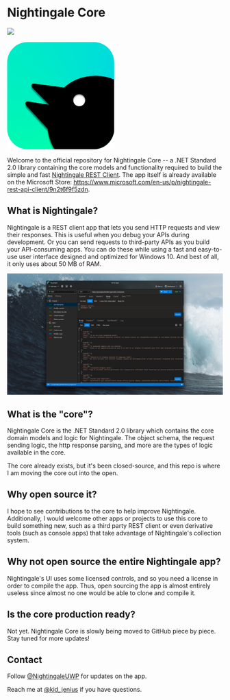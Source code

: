 # Nightingale Core

![](https://img.shields.io/nuget/v/JeniusApps.Nightingale.Core.svg)


![](images/logo.png)

Welcome to the official repository for Nightingale Core -- a .NET Standard 2.0 library containing the core models and functionality required to build the simple and fast [Nightingale REST Client](https://github.com/jenius-apps/nightingale-rest-api-client). The app itself is already available on the Microsoft Store: https://www.microsoft.com/en-us/p/nightingale-rest-api-client/9n2t6f9f5zdn.

## What is Nightingale?

Nightingale is a REST client app that lets you send HTTP requests and view their responses. This is useful when you debug your APIs during development. Or you can send requests to third-party APIs as you build your API-consuming apps. You can do these while using a fast and easy-to-use user interface designed and optimized for Windows 10. And best of all, it only uses about 50 MB of RAM.

![](images/screenshot.png)

## What is the "core"?

Nightingale Core is the .NET Standard 2.0 library which contains the core domain models and logic for Nightingale. The object schema, the request sending logic, the http response parsing, and more are the types of logic available in the core. 

The core already exists, but it's been closed-source, and this repo is where I am moving the core out into the open.

## Why open source it?

I hope to see contributions to the core to help improve Nightingale. Additionally, I would welcome other apps or projects to use this core to build something new, such as a third party REST client or even derivative tools (such as console apps) that take advantage of Nightingale's collection system. 

## Why not open source the entire Nightingale app?

Nightingale's UI uses some licensed controls, and so you need a license in order to compile the app. Thus, open sourcing the app is almost entirely useless since almost no one would be able to clone and compile it.

## Is the core production ready?

Not yet. Nightingale Core is slowly being moved to GitHub piece by piece. Stay tuned for more updates!

## Contact

Follow [@NightingaleUWP](https://twitter.com/NightingaleUWP) for updates on the app.

Reach me at [@kid_jenius](https://twitter.com/kid_jenius) if you have questions.